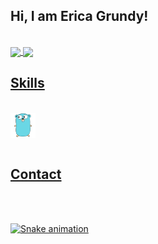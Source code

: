 ## Hi, I am Erica Grundy! 
</br>

<div>
 <a href="https://github.com/rhabichl">
 <img align="center" height="170" src="https://github-readme-stats.vercel.app/api/top-langs/?username=rhabichl&layout=compact&langs_count=16&theme=dracula"/>
  <img align="center" src="https://github-readme-stats.vercel.app/api?username=rhabichl&show_icons=true&theme=dracula&include_all_commits=true&count_private=true&hide=issues"/>
</div>
 
 ## Skills
<div style="display: inline_block"><br>
  <img height="40" align="center" alt="Erica-Ruby" height="30" width="40" src="https://raw.githubusercontent.com/devicons/devicon/master/icons/go/go-original.svg">
</div>
  
</br>


## Contact 
<div> 
 </br>
</br>
 
  ![Snake animation](https://github.com/rhabichl/rhabichl/blob/output/github-contribution-grid-snake.svg)
 
</div>
